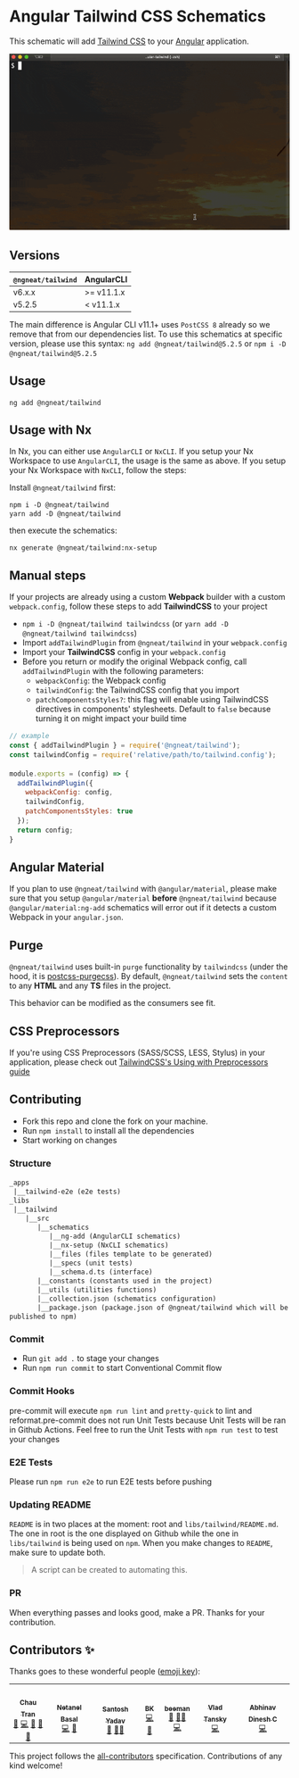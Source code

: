 # Angular Tailwind CSS Schematics

This schematic will add [Tailwind CSS](https://tailwindcss.com/) to your [Angular](https://angular.io) application.

![Angular Tailwind CSS Schematics][demo]

[demo]: https://github.com/ngneat/tailwind/raw/master/assets/ngneat-tailwind.gif

## Versions

|`@ngneat/tailwind`|AngularCLI|
|------|-----------|
|v6.x.x| >= v11.1.x|
|v5.2.5| < v11.1.x |

The main difference is Angular CLI v11.1+ uses `PostCSS 8` already so we remove that from our dependencies list. To use this schematics at specific version, please use this syntax: `ng add @ngneat/tailwind@5.2.5` or `npm i -D @ngneat/tailwind@5.2.5`

## Usage

```
ng add @ngneat/tailwind
```

## Usage with Nx

In Nx, you can either use `AngularCLI` or `NxCLI`. If you setup your Nx Workspace to use `AngularCLI`, the usage is the
same as above. If you setup your Nx Workspace with `NxCLI`, follow the steps:

Install `@ngneat/tailwind` first:

```
npm i -D @ngneat/tailwind
yarn add -D @ngneat/tailwind
```

then execute the schematics:

```
nx generate @ngneat/tailwind:nx-setup
```

## Manual steps

If your projects are already using a custom **Webpack** builder with a custom `webpack.config`, follow these steps to add **TailwindCSS** to your project

- `npm i -D @ngneat/tailwind tailwindcss` (or `yarn add -D @ngneat/tailwind tailwindcss`)
- Import `addTailwindPlugin` from `@ngneat/tailwind` in your `webpack.config`
- Import your **TailwindCSS** config in your `webpack.config`
- Before you return or modify the original Webpack config, call `addTailwindPlugin` with the following parameters:
  - `webpackConfig`: the Webpack config
  - `tailwindConfig`: the TailwindCSS config that you import
  - `patchComponentsStyles?`: this flag will enable using TailwindCSS directives in components' stylesheets. Default to `false` because turning it on might impact your build time

```js
// example
const { addTailwindPlugin } = require('@ngneat/tailwind');
const tailwindConfig = require('relative/path/to/tailwind.config');

module.exports = (config) => {
  addTailwindPlugin({
    webpackConfig: config,
    tailwindConfig,
    patchComponentsStyles: true
  });
  return config;
}
```

## Angular Material

If you plan to use `@ngneat/tailwind` with `@angular/material`, please make sure that you setup `@angular/material` **before** `@ngneat/tailwind` because `@angular/material:ng-add` schematics will error out if it detects a custom Webpack in your `angular.json`.

## Purge

`@ngneat/tailwind` uses built-in `purge` functionality by `tailwindcss` (under the hood, it
is [postcss-purgecss](https://github.com/FullHuman/purgecss/tree/master/packages/postcss-purgecss)). By
default, `@ngneat/tailwind` sets the `content` to any **HTML** and any **TS** files in the project.

This behavior can be modified as the consumers see fit.

## CSS Preprocessors

If you're using CSS Preprocessors (SASS/SCSS, LESS, Stylus) in your application, please check out [TailwindCSS's Using with Preprocessors guide](https://tailwindcss.com/docs/using-with-preprocessors#using-sass-less-or-stylus)

## Contributing

- Fork this repo and clone the fork on your machine.
- Run `npm install` to install all the dependencies
- Start working on changes

### Structure

```
_apps
 |__tailwind-e2e (e2e tests)
_libs
 |__tailwind
    |__src
       |__schematics
          |__ng-add (AngularCLI schematics)
          |__nx-setup (NxCLI schematics)
          |__files (files template to be generated)
          |__specs (unit tests)
          |__schema.d.ts (interface)
       |__constants (constants used in the project)
       |__utils (utilities functions)
       |__collection.json (schematics configuration)
       |__package.json (package.json of @ngneat/tailwind which will be published to npm)
```

### Commit

- Run `git add .` to stage your changes
- Run `npm run commit` to start Conventional Commit flow

### Commit Hooks

pre-commit will execute `npm run lint` and `pretty-quick` to lint and reformat.pre-commit does not run Unit Tests
because Unit Tests will be ran in Github Actions. Feel free to run the Unit Tests with `npm run test` to test your
changes

### E2E Tests

Please run `npm run e2e` to run E2E tests before pushing

### Updating README

`README` is in two places at the moment: root and `libs/tailwind/README.md`. The one in root is the one displayed on
Github while the one in `libs/tailwind` is being used on `npm`. When you make changes to `README`, make sure to update
both.

> A script can be created to automating this.

### PR

When everything passes and looks good, make a PR. Thanks for your contribution.

## Contributors ✨

Thanks goes to these wonderful people ([emoji key](https://allcontributors.org/docs/en/emoji-key)):

<!-- ALL-CONTRIBUTORS-LIST:START - Do not remove or modify this section -->
<!-- prettier-ignore-start -->
<!-- markdownlint-disable -->
<table>
  <tr>
    <td align="center"><a href="https://nartc.me/"><img src="https://avatars1.githubusercontent.com/u/25516557?v=4?s=75" width="75px;" alt=""/><br /><sub><b>Chau Tran</b></sub></a><br /><a href="#question-nartc" title="Answering Questions">💬</a> <a href="https://github.com/ngneat/tailwind/commits?author=nartc" title="Code">💻</a> <a href="https://github.com/ngneat/tailwind/commits?author=nartc" title="Documentation">📖</a> <a href="#ideas-nartc" title="Ideas, Planning, & Feedback">🤔</a> <a href="https://github.com/ngneat/tailwind/pulls?q=is%3Apr+reviewed-by%3Anartc" title="Reviewed Pull Requests">👀</a></td>
    <td align="center"><a href="https://www.netbasal.com/"><img src="https://avatars1.githubusercontent.com/u/6745730?v=4?s=75" width="75px;" alt=""/><br /><sub><b>Netanel Basal</b></sub></a><br /><a href="https://github.com/ngneat/tailwind/commits?author=NetanelBasal" title="Code">💻</a> <a href="#ideas-NetanelBasal" title="Ideas, Planning, & Feedback">🤔</a></td>
    <td align="center"><a href="https://www.santoshyadav.dev/"><img src="https://avatars3.githubusercontent.com/u/11923975?v=4?s=75" width="75px;" alt=""/><br /><sub><b>Santosh Yadav</b></sub></a><br /><a href="#ideas-santoshyadavdev" title="Ideas, Planning, & Feedback">🤔</a> <a href="#mentoring-santoshyadavdev" title="Mentoring">🧑‍🏫</a></td>
    <td align="center"><a href="https://bilalkhoukhi.com/"><img src="https://avatars1.githubusercontent.com/u/4480581?v=4?s=75" width="75px;" alt=""/><br /><sub><b>BK</b></sub></a><br /><a href="https://github.com/ngneat/tailwind/commits?author=Bilal-io" title="Code">💻</a> <a href="#ideas-Bilal-io" title="Ideas, Planning, & Feedback">🤔</a></td>
    <td align="center"><a href="https://github.com/beeman"><img src="https://avatars3.githubusercontent.com/u/36491?v=4?s=75" width="75px;" alt=""/><br /><sub><b>beeman</b></sub></a><br /><a href="#ideas-beeman" title="Ideas, Planning, & Feedback">🤔</a> <a href="#mentoring-beeman" title="Mentoring">🧑‍🏫</a> <a href="https://github.com/ngneat/tailwind/commits?author=beeman" title="Code">💻</a></td>
    <td align="center"><a href="https://github.com/vltansky"><img src="https://avatars0.githubusercontent.com/u/5851280?v=4?s=75" width="75px;" alt=""/><br /><sub><b>Vlad Tansky</b></sub></a><br /><a href="https://github.com/ngneat/tailwind/commits?author=vltansky" title="Code">💻</a></td>
    <td align="center"><a href="https://abhinav.xyz/"><img src="https://avatars2.githubusercontent.com/u/10206236?v=4?s=75" width="75px;" alt=""/><br /><sub><b>Abhinav Dinesh C</b></sub></a><br /><a href="https://github.com/ngneat/tailwind/commits?author=abhinavdc" title="Code">💻</a></td>
  </tr>
</table>

<!-- markdownlint-restore -->
<!-- prettier-ignore-end -->

<!-- ALL-CONTRIBUTORS-LIST:END -->

This project follows the [all-contributors](https://github.com/all-contributors/all-contributors) specification.
Contributions of any kind welcome!
